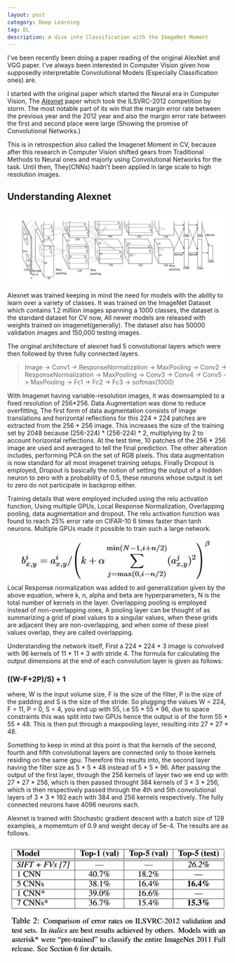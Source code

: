 ```yaml
---
layout: post
category: Deep Learning
tag: DL
description: A dive into Classification with the ImageNet Moment
---
```

I've been recently been doing a paper reading of the original AlexNet and VGG paper. I've always been interested in Computer Vision given how supposedly interpretable Convolutional Models (Especially Classification ones) are. 

I started with the original paper which started the Neural era in Computer Vision, The [Alexnet](https://papers.nips.cc/paper/4824-imagenet-classification-with-deep-convolutional-neural-networks.pdf) paper which took the ILSVRC-2012 competition by storm. The most notable part of its win that the margin error rate between the previous year and the 2012 year and also the margin error rate between the first and second place were large (Showing the promise of Convolutional Networks.) 

This is in retrospection also called the Imagenet Moment in CV, because after this research in Computer Vision shifted gears from Traditional Methods to Neural ones and majorly using Convolutional Networks for the task. Until then, They(CNNs) hadn't been applied in large scale to high resolution images. 

## Understanding Alexnet

<img src='./images/Classification/alexnet.jpg'>

Alexnet was trained keeping in mind the need for models with the ability to learn over a variety of classes. It was trained on the ImageNet Dataset which contains 1.2 million images spanning a 1000 classes, the dataset is the standard dataset for CV now, All newer models are released with weights trained on imagenet(generally). The dataset also has 50000 validation images and 150,000 testing images. 

The original architecture of alexnet had 5 convolutional layers which were then followed by three fully connected layers. 

>Image -> Conv1 -> ResponseNormalization -> MaxPooling -> Conv2 -> ResponseNormalization  -> MaxPooling -> Conv3 -> Conv4 -> Conv5 -> MaxPooling -> Fc1 -> Fc2 -> Fc3 -> softmax(1000)

With Imagenet having variable-resolution images, it was downsampled to a fixed resolution of 256*256. Data Augmentation was done to reduce overfitting, The first form of data augmentation consists of image translations and horizontal reflections for this 224 * 224 patches are extracted from the 256 * 256 image. This increases the size of the training set by 2048 because (256-224) * (256-224) * 2, multiplying by 2 to account horizontal reflections. At the test time, 10 patches of the 256 * 256 image are used and averaged to tell the final prediction. The other alteration includes, performing PCA on the set of RGB pixels. This data augmentation is now standard for all most imagenet training setups. Finally Dropout is employed, Dropout is basically the notion of setting the output of a hidden neuron to zero with a probability of 0.5, these neurons whose output is set to zero do not participate in backprop either. 

Training details that were employed included using the relu activation function, Using multiple GPUs, Local Response Normalization, Overlapping pooling, data augmentation and dropout. The relu activation function was found to reach 25% error rate on CIFAR-10 6 times faster than tanh neurons. Multiple GPUs made it possible to train such a large network. 

<img src='./images/Classification/lrn.jpg'>
Local Response normalization was added to aid generalization given by the above equation, where k, n, alpha and beta are hyperparameters, N is the total number of kernels in the layer. Overlapping pooling is employed instead of non-overlapping ones, A pooling layer can be thought of as summarizing a grid of pixel values to a singular values, when these grids are adjacent they are non-overlapping, and when some of these pixel values overlap, they are called overlapping. 

Understanding the network itself, First a 224 * 224 * 3 image is convolved with 96 kernels of 11 * 11 * 3 with stride 4. The formula for calculating the output dimensions at the end of each convolution layer is given as follows:

<h3> ((W-F+2P)/S) + 1 </h3>

where, W is the input volume size, F is the size of the filter, P is the size of the padding and S is the size of the stride. So plugging the values W = 224, F = 11, P = 0, S = 4, you end up with 55, i.e 55 * 55 * 96, due to space constraints this was split into two GPUs hence the output is of the form 55 * 55 * 48. This is then put through a maxpooling layer, resulting into 27 * 27 * 48. 

Something to keep in mind at this point is that the kernels of the second, fourth and fifth convolutional layers are connected only to those kernels residing on the same gpu. Therefore this results into, the second layer having the filter size as 5 * 5 * 48 instead of 5 * 5 * 96. After passing the output of the first layer, through the 256 kernels of layer two we end up with 27 * 27 * 256, which is then passed throught 384 kernels of 3 * 3 * 256, which is then respectively passed through the 4th and 5th convolutional layers of 3 * 3 * 192 each with 384 and 256 kernels respectively. The fully connected neurons have 4096 neurons each.  

Alexnet is trained with Stochastic gradient descent with a batch size of 128 examples, a momemtum of 0.9 and weight decay of 5e-4. The results are as follows.

<img src='./images/Classification/alexnetresults.jpg'>